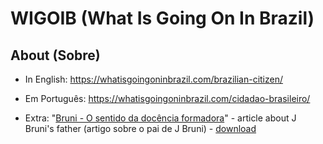 # WIGOIB (What Is Going On In Brazil)

## About (Sobre)

- In English: https://whatisgoingoninbrazil.com/brazilian-citizen/

- Em Português: https://whatisgoingoninbrazil.com/cidadao-brasileiro/

- Extra: "[Bruni - O sentido da docência formadora](http://www.revistas.usp.br/ts/article/view/12333/14110)" - article about J Bruni's father (artigo sobre o pai de J Bruni) - [download](http://www.revistas.usp.br/ts/article/download/12333/14110)
